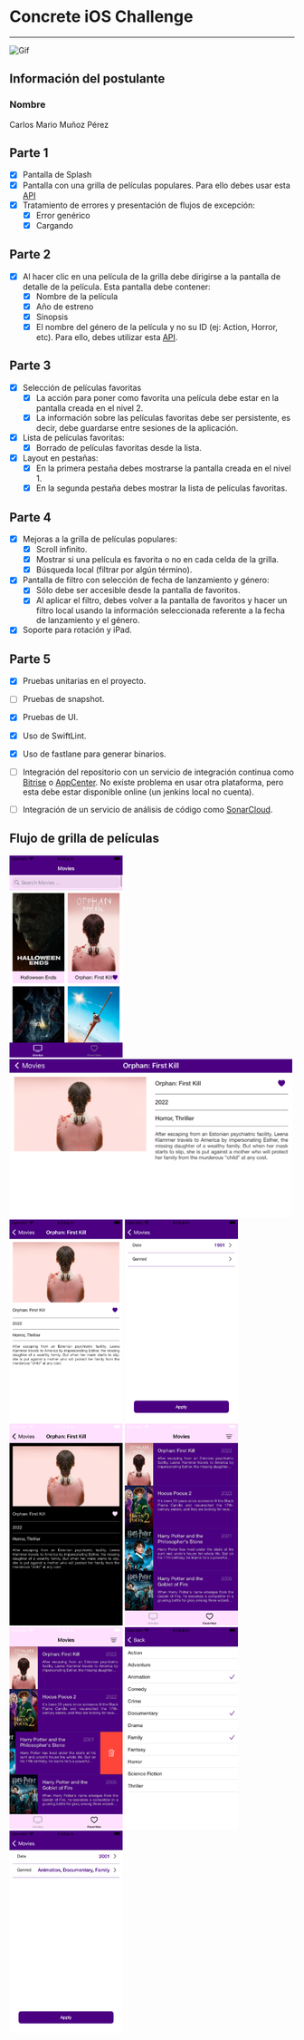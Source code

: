 # Concrete iOS Challenge

---

![Gif](assets/Logo-animado-1.gif)


## Información del postulante

### Nombre
Carlos Mario Muñoz Pérez

## Parte 1
- [X] Pantalla de Splash
- [X] Pantalla con una grilla de películas populares. Para ello debes usar esta [API](https://developers.themoviedb.org/3/movies/get-popular-movies)
- [X] Tratamiento de errores y presentación de flujos de excepción:
  - [X] Error genérico
  - [X] Cargando

## Parte 2
- [X] Al hacer clic en una película de la grilla debe dirigirse a la pantalla de detalle de la película. Esta pantalla debe contener:
  - [X] Nombre de la película
  - [X] Año de estreno
  - [X] Sinopsis
  - [X] El nombre del género de la película y no su ID (ej: Action, Horror, etc). Para ello, debes utilizar esta [API](https://developers.themoviedb.org/3/genres/get-movie-list).

## Parte 3

- [X] Selección de películas favoritas
  - [X] La acción para poner como favorita una película debe estar en la pantalla creada en el nivel 2.
  - [X] La información sobre las películas favoritas debe ser persistente, es decir, debe guardarse entre sesiones de la aplicación.
- [X] Lista de películas favoritas:
  - [X] Borrado de películas favoritas desde la lista.
- [X] Layout en pestañas:
  - [X] En la primera pestaña debes mostrarse la pantalla creada en el nivel 1.
  - [X] En la segunda pestaña debes mostrar la lista de películas favoritas.

## Parte 4

- [X] Mejoras a la grilla de películas populares:
  - [X] Scroll infinito.
  - [X] Mostrar si una película es favorita o no en cada celda de la grilla.
  - [X] Búsqueda local (filtrar por algún término).
- [X] Pantalla de filtro con selección de fecha de lanzamiento y género:
  - [X] Sólo debe ser accesible desde la pantalla de favoritos.
  - [X] Al aplicar el filtro, debes volver a la pantalla de favoritos y hacer un filtro local usando la información seleccionada referente a la fecha de lanzamiento y el género.
- [X] Soporte para rotación y iPad.

## Parte 5

- [X] Pruebas unitarias en el proyecto.
- [ ] Pruebas de snapshot.
- [X] Pruebas de UI.
- [X] Uso de SwiftLint.
- [X] Uso de fastlane para generar binarios.
- [ ] Integración del repositorio con un servicio de integración continua como [Bitrise](https://www.bitrise.io/) o [AppCenter](https://appcenter.ms). No existe problema en usar otra plataforma, pero esta debe estar disponible online (un jenkins local no cuenta).
- [ ] Integración de un servicio de análisis de código como [SonarCloud](https://sonarcloud.io/).


## Flujo de grilla de películas


<img src="assets/screen1.png" alt="list" width="200"/>
<img src="assets/screen2.png" alt="list" width="500"/>
<img src="assets/screen3.png" alt="list" width="200"/>
<img src="assets/screen4.png" alt="list" width="200"/>
<img src="assets/screen5.png" alt="list" width="200"/>
<img src="assets/screen6.png" alt="list" width="200"/>
<img src="assets/screen7.png" alt="list" width="200"/>
<img src="assets/screen8.png" alt="list" width="200"/>
<img src="assets/screen9.png" alt="list" width="200"/>
